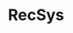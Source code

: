 ---
layout: list
title:  RecSys
slug:   RecSys
description: >
  All posts about Recommendation System.  
  추천 시스템 관련 포스팅입니다.
---